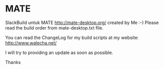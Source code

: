 MATE
====

SlackBuild untuk MATE <http://mate-desktop.org/> created by Me :-)
Please read the build order from mate-desktop.txt file.

You can read the ChangeLog for my build scripts at my website:
http://www.walecha.net/

I will try to providing an update as soon as possible.

Thanks
